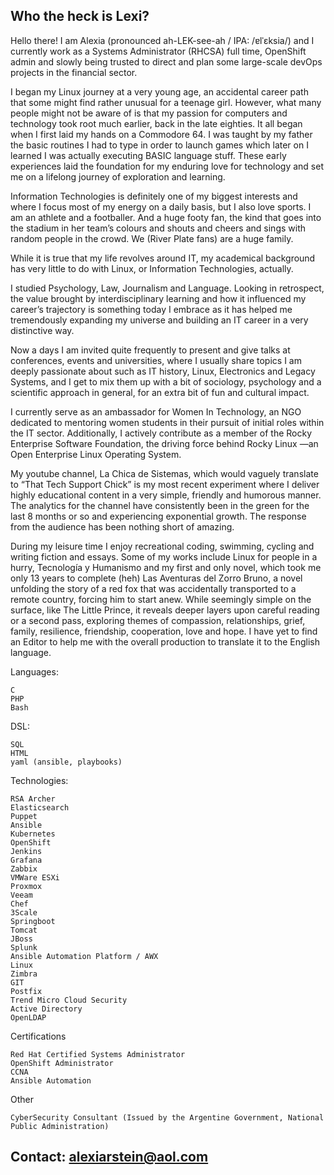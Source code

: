 
## Who the heck is Lexi?

Hello there! I am Alexia (pronounced ah-LEK-see-ah / IPA: /ɐlˈɛksi‍a/) and I currently work as a Systems Administrator (RHCSA) full time, OpenShift admin and slowly being trusted to direct and plan some large-scale devOps projects in the financial sector.

I began my Linux journey at a very young age, an accidental career path that some might find rather unusual for a teenage girl. However, what many people might not be aware of is that my passion for computers and technology took root much earlier, back in the late eighties. It all began when I first laid my hands on a Commodore 64. I was taught by my father the basic routines I had to type in order to launch games which later on I learned I was actually executing BASIC language stuff. These early experiences laid the foundation for my enduring love for technology and set me on a lifelong journey of exploration and learning.

Information Technologies is definitely one of my biggest interests and where I focus most of my energy on a daily basis, but I also love sports. I am an athlete and a footballer. And a huge footy fan, the kind that goes into the stadium in her team’s colours and shouts and cheers and sings with random people in the crowd. We (River Plate fans) are a huge family.

While it is true that my life revolves around IT, my academical background has very little to do with Linux, or Information Technologies, actually.

I studied Psychology, Law, Journalism and Language. Looking in retrospect, the value brought by interdisciplinary learning and how it influenced my career’s trajectory is something today I embrace as it has helped me tremendously expanding my universe and building an IT career in a very distinctive way.

Now a days I am invited quite frequently to present and give talks at conferences, events and universities, where I usually share topics I am deeply passionate about such as IT history, Linux, Electronics and Legacy Systems, and I get to mix them up with a bit of sociology, psychology and a scientific approach in general, for an extra bit of fun and cultural impact.

I currently serve as an ambassador for Women In Technology, an NGO dedicated to mentoring women students in their pursuit of initial roles within the IT sector. Additionally, I actively contribute as a member of the Rocky Enterprise Software Foundation, the driving force behind Rocky Linux —an Open Enterprise Linux Operating System.

My youtube channel, La Chica de Sistemas, which would vaguely translate to “That Tech Support Chick” is my most recent experiment where I deliver highly educational content in a very simple, friendly and humorous manner. The analytics for the channel have consistently been in the green for the last 8 months or so and experiencing exponential growth. The response from the audience has been nothing short of amazing.

During my leisure time I enjoy recreational coding, swimming, cycling and writing fiction and essays. Some of my works include Linux for people in a hurry, Tecnología y Humanismo and my first and only novel, which took me only 13 years to complete (heh) Las Aventuras del Zorro Bruno, a novel unfolding the story of a red fox that was accidentally transported to a remote country, forcing him to start anew. While seemingly simple on the surface, like The Little Prince, it reveals deeper layers upon careful reading or a second pass, exploring themes of compassion, relationships, grief, family, resilience, friendship, cooperation, love and hope. I have yet to find an Editor to help me with the overall production to translate it to the English language.


Languages:

    C
    PHP
    Bash

DSL:

    SQL
    HTML
    yaml (ansible, playbooks)

Technologies:

    RSA Archer
    Elasticsearch
    Puppet
    Ansible
    Kubernetes
    OpenShift
    Jenkins
    Grafana
    Zabbix
    VMWare ESXi
    Proxmox
    Veeam
    Chef
    3Scale
    Springboot
    Tomcat
    JBoss
    Splunk
    Ansible Automation Platform / AWX
    Linux
    Zimbra
    GIT
    Postfix
    Trend Micro Cloud Security
    Active Directory
    OpenLDAP

Certifications

    Red Hat Certified Systems Administrator
    OpenShift Administrator
    CCNA
    Ansible Automation

Other

    CyberSecurity Consultant (Issued by the Argentine Government, National Public Administration)

## Contact: <alexiarstein@aol.com>

